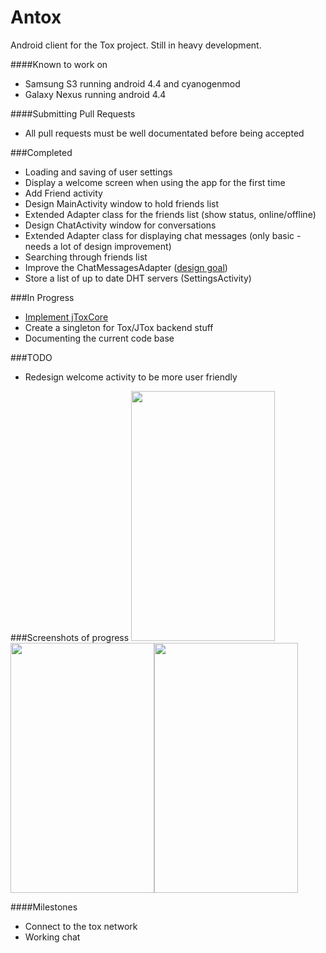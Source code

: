 Antox
=====

Android client for the Tox project. Still in heavy development. 

####Known to work on
* Samsung S3 running android 4.4 and cyanogenmod
* Galaxy Nexus running android 4.4

####Submitting Pull Requests
- All pull requests must be well documentated before being accepted

###Completed

- Loading and saving of user settings
- Display a welcome screen when using the app for the first time
- Add Friend activity
- Design MainActivity window to hold friends list
- Extended Adapter class for the friends list (show status, online/offline)
- Design ChatActivity window for conversations 
- Extended Adapter class for displaying chat messages (only basic - needs a lot of design improvement)
- Searching through friends list
- Improve the ChatMessagesAdapter ([design goal](http://assets.hardwarezone.com/img/2013/11/messages.jpg)) 
- Store a list of up to date DHT servers (SettingsActivity)

###In Progress

- [Implement jToxCore](https://github.com/Tox/jToxcore)
- Create a singleton for Tox/JTox backend stuff
- Documenting the current code base

###TODO

- Redesign welcome activity to be more user friendly

###Screenshots of progress
<img src="http://i.imgur.com/DQSxfjC.png" width="230px" height="400px"/><img src="http://i.imgur.com/JfX9ZgJ.png" width="230px" height="400px"/><img src="http://i.imgur.com/qQmpODj.png" width="230px" height="400px"/>

####Milestones

- Connect to the tox network
- Working chat
